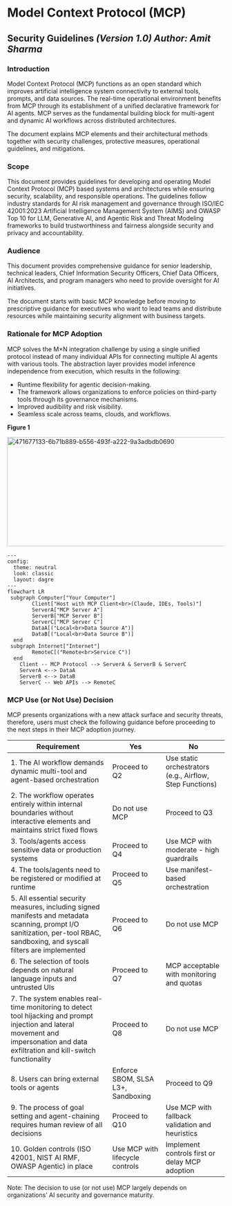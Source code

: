 # Model Context Protocol (MCP)
## Security Guidelines   ***(Version 1.0) Author: Amit Sharma***

### Introduction 

Model Context Protocol (MCP) functions as an open standard which improves artificial intelligence system connectivity to external tools, prompts, and data sources. The real-time operational environment benefits from MCP through its establishment of a unified declarative framework for AI agents. MCP serves as the fundamental building block for multi-agent and dynamic AI workflows across distributed architectures.

The document explains MCP elements and their architectural methods together with security challenges, protective measures, operational guidelines, and mitigations.  

### Scope 

This document provides guidelines for developing and operating Model Context Protocol (MCP) based systems and architectures while ensuring security, scalability, and responsible operations. The guidelines follow industry standards for AI risk management and governance through ISO/IEC 42001:2023 Artificial Intelligence Management System (AIMS) and OWASP Top 10 for LLM, Generative AI, and Agentic Risk and Threat Modeling frameworks to build trustworthiness and fairness alongside security and privacy and accountability.

### Audience

This document provides comprehensive guidance for senior leadership, technical leaders, Chief Information Security Officers, Chief Data Officers, AI Architects, and program managers who need to provide oversight for AI initiatives.

The document starts with basic MCP knowledge before moving to prescriptive guidance for executives who want to lead teams and distribute resources while maintaining security alignment with business targets.

### Rationale for MCP Adoption

MCP solves the M×N integration challenge by using a single unified protocol instead of many individual APIs for connecting multiple AI agents with various tools. The abstraction layer provides model inference independence from execution, which results in the following:

- Runtime flexibility for agentic decision-making.
- The framework allows organizations to enforce policies on third-party tools through its governance mechanisms.
- Improved audibility and risk visibility.
- Seamless scale across teams, clouds, and workflows.

**Figure 1**

<img width="660" height="253" alt="471677133-6b71b889-b556-493f-a222-9a3adbdb0690" src="https://github.com/user-attachments/assets/16d79b27-8e2a-47ea-9bd6-ffdeea4604e9" />


```mermaid
---
config:
  theme: neutral
  look: classic
  layout: dagre
---
flowchart LR
 subgraph Computer["Your Computer"]
        Client["Host with MCP Client<br>(Claude, IDEs, Tools)"]
        ServerA["MCP Server A"]
        ServerB["MCP Server B"]
        ServerC["MCP Server C"]
        DataA[("Local<br>Data Source A")]
        DataB[("Local<br>Data Source B")]
  end
 subgraph Internet["Internet"]
        RemoteC[("Remote<br>Service C")]
  end
    Client -- MCP Protocol --> ServerA & ServerB & ServerC
    ServerA <--> DataA
    ServerB <--> DataB
    ServerC -- Web APIs --> RemoteC
```

### MCP Use (or Not Use) Decision

MCP presents organizations with a new attack surface and security threats, therefore, users must check the following guidance before proceeding to the next steps in their MCP adoption journey.


| Requirement   | Yes           |No           |
| ------------- | ------------- |-------------|
| 1.	The AI workflow demands dynamic multi-tool and agent-based orchestration  | Proceed to Q2  |Use static orchestrators (e.g., Airflow, Step Functions)| 
| 2.	The workflow operates entirely within internal boundaries without interactive elements and maintains strict fixed flows  | Do not use MCP  | Proceed to Q3| 
| 3.	Tools/agents access sensitive data or production systems  | Proceed to Q4  |Use MCP with moderate - high guardrails| 
| 4.	The tools/agents need to be registered or modified at runtime  | Proceed to Q5  | Use manifest-based orchestration| 
| 5.	All essential security measures, including signed manifests and metadata scanning, prompt I/O sanitization, per-tool RBAC, sandboxing, and syscall filters are implemented| Proceed to Q6  | Do not use MCP| 
| 6.	The selection of tools depends on natural language inputs and untrusted UIs | Proceed to Q7  | MCP acceptable with monitoring and quotas| 
| 7.	The system enables real-time monitoring to detect tool hijacking and prompt injection and lateral movement and impersonation and data exfiltration and kill-switch functionality | Proceed to Q8 | Do not use MCP| 
| 8.	Users can bring external tools or agents | Enforce SBOM, SLSA L3+, Sandboxing  | Proceed to Q9| 
| 9.	The process of goal setting and agent-chaining requires human review of all decisions | Proceed to Q10  | Use MCP with fallback validation and heuristics| 
| 10.	Golden controls (ISO 42001, NIST AI RMF, OWASP Agentic) in place | Use MCP with lifecycle controls  | Implement controls first or delay MCP adoption | 

Note: The decision to use (or not use) MCP largely depends on organizations’ AI security and governance maturity.
